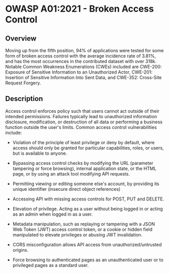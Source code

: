 # OWASP A01:2021 - Broken Access Control

## Overview
Moving up from the fifth position, 94% of applications were tested for some form of broken access control with the average incidence rate of 3.81%, and has the most occurrences in the contributed dataset with over 318k. Notable Common Weakness Enumerations (CWEs) included are CWE-200: Exposure of Sensitive Information to an Unauthorized Actor, CWE-201: Insertion of Sensitive Information Into Sent Data, and CWE-352: Cross-Site Request Forgery.

## Description

Access control enforces policy such that users cannot act outside of their intended permissions. Failures typically lead to unauthorized information disclosure, modification, or destruction of all data or performing a business function outside the user's limits. Common access control vulnerabilities include:

- Violation of the principle of least privilege or deny by default, where access should only be granted for particular capabilities, roles, or users, but is available to anyone.

- Bypassing access control checks by modifying the URL (parameter tampering or force browsing), internal application state, or the HTML page, or by using an attack tool modifying API requests.

- Permitting viewing or editing someone else's account, by providing its unique identifier (insecure direct object references)

- Accessing API with missing access controls for POST, PUT and DELETE.

- Elevation of privilege. Acting as a user without being logged in or acting as an admin when logged in as a user.

- Metadata manipulation, such as replaying or tampering with a JSON Web Token (JWT) access control token, or a cookie or hidden field manipulated to elevate privileges or abusing JWT invalidation.

- CORS misconfiguration allows API access from unauthorized/untrusted origins.

- Force browsing to authenticated pages as an unauthenticated user or to privileged pages as a standard user.